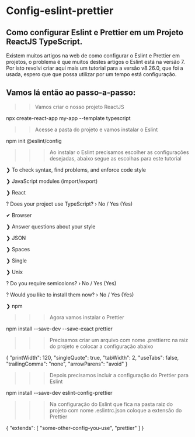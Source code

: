 # Config-eslint-prettier

## Como configurar Eslint e Prettier em um Projeto ReactJS TypeScript.
Existem muitos artigos na web de como configurar o Eslint e Prettier em projetos, o problema é que muitos destes artigos o Eslint está na versão 7. Por isto revolvi criar aqui mais um tutorial para a versão v8.26.0, que foi a usada, espero que que possa utilizar por um tempo está configuração.

## Vamos lá então ao passo-a-passo:

>> Vamos criar o nosso projeto ReactJS

npx create-react-app my-app --template typescript

>> Acesse a pasta do projeto e vamos instalar o Eslint

npm init @eslint/config

>>> Ao instalar o Eslint precisamos escolher as configurações desejadas, abaixo segue as escolhas para este tutorial

❯ To check syntax, find problems, and enforce code style

❯ JavaScript modules (import/export)

❯ React

? Does your project use TypeScript? › No / Yes (Yes)

✔ Browser

❯ Answer questions about your style

❯ JSON

❯ Spaces

❯ Single

❯ Unix

? Do you require semicolons? › No / Yes (Yes)

? Would you like to install them now? › No / Yes (Yes)

❯ npm

>>> Agora vamos instalar o Prettier

npm install --save-dev --save-exact prettier

>>> Precisamos criar um arquivo com nome .prettierrc na raiz do projeto e colocar a configuração abaixo

{
	"printWidth": 120,
	"singleQuote": true,
	"tabWidth": 2,
	"useTabs": false,
	"trailingComma": "none",
	"arrowParens": "avoid"
}

>>> Depois precisamos incluir a configuração do Prettier para Eslint

npm install --save-dev eslint-config-prettier


>>> Na configuração do Eslint que fica na pasta raiz do projeto com nome .eslintrc.json coloque a extensão do Prettier


{
  "extends": [
    "some-other-config-you-use",
    "prettier"
  ]
}


